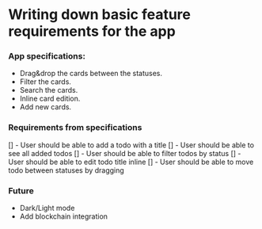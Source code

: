 # Writing down basic feature requirements for the app

### App specifications:

- Drag&drop the cards between the statuses.
- Filter the cards.
- Search the cards.
- Inline card edition.
- Add new cards.

### Requirements from specifications

[] - User should be able to add a todo with a title
[] - User should be able to see all added todos
[] - User should be able to filter todos by status
[] - User should be able to edit todo title inline
[] - User should be able to move todo between statuses by dragging

### Future

- Dark/Light mode
- Add blockchain integration
